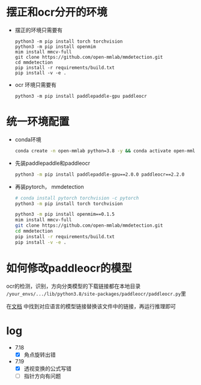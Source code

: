 # 摆正和ocr分开的环境

+ 摆正的环境只需要有
    ```
    python3 -m pip install torch torchvision
    python3 -m pip install openmim
    mim install mmcv-full
    git clone https://github.com/open-mmlab/mmdetection.git
    cd mmdetection
    pip install -r requirements/build.txt
    pip install -v -e .
    ```

+ ocr 环境只需要有

    ```
    python3 -m pip install paddlepaddle-gpu paddleocr
    ```



# 统一环境配置

+ conda环境
    ```sh
    conda create -n open-mmlab python=3.8 -y && conda activate open-mmlab
    ```

+ 先装paddlepaddle和paddleocr
    ```sh
    python3 -m pip install paddlepaddle-gpu==2.0.0 paddleocr==2.2.0
    ```

+ 再装pytorch， mmdetection
    ```sh
    # conda install pytorch torchvision -c pytorch
    python3 -m pip install torch torchvision
    ```

    ```sh
    python3 -m pip install openmim==0.1.5
    mim install mmcv-full
    git clone https://github.com/open-mmlab/mmdetection.git
    cd mmdetection
    pip install -r requirements/build.txt
    pip install -v -e .
    ```

# 如何修改paddleocr的模型
ocr的检测，识别，方向分类模型的下载链接都在本地目录 `/your_envs/.../lib/python3.8/site-packages/paddleocr/paddleocr.py`里

在[文档](https://github.com/PaddlePaddle/PaddleOCR/blob/release/2.5/doc/doc_ch/ppocr_introduction.md) 中找到对应语言的模型链接替换该文件中的链接，再运行推理即可


# log
+ 7.18 
    - [x] 角点旋转出错
+ 7.19
    - [x] 透视变换的公式写错
    - [ ] 指针方向有问题

<!-- 
+ 如果matplotlib冲突，降级labelme `python3 -m pip install labelme==4.2.0`

+ 如果缺wrapt `python3 -m pip install wrapt`

+ `Click`包可能有冲突但不影响 -->
